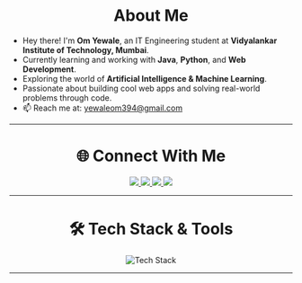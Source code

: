 
<!-- ABOUT ME -->
<h1 align="center"> About Me</h1>

<ul>
  <li>Hey there! I'm <strong>Om Yewale</strong>, an  IT Engineering student at <strong>Vidyalankar Institute of Technology, Mumbai</strong>.</li>
  <li>Currently learning and working with <strong>Java</strong>, <strong>Python</strong>, and <strong>Web Development</strong>.</li>
  <li>Exploring the world of <strong>Artificial Intelligence & Machine Learning</strong>.</li>
  <li>Passionate about building cool web apps and solving real-world problems through code.</li>
  <li>📫 Reach me at: <a href="mailto:yewaleom394@gmail.com">yewaleom394@gmail.com</a></li>
</ul>

---

<!-- CONNECT WITH ME -->
<h1 align="center">🌐 Connect With Me</h1>

<p align="center">
  <a href="https://www.linkedin.com/in/om-yewale-744905328/" target="_blank">
    <img src="https://img.shields.io/badge/LinkedIn-%230077B5.svg?style=for-the-badge&logo=linkedin&logoColor=white" />
  </a>
  <a href="https://www.hackerrank.com/yewaleom394" target="_blank">
    <img src="https://img.shields.io/badge/HackerRank-%232EC866.svg?style=for-the-badge&logo=hackerrank&logoColor=white" />
  </a>
  <a href="https://leetcode.com/u/omee_codes/" target="_blank">
    <img src="https://img.shields.io/badge/LeetCode-%23FFA116.svg?style=for-the-badge&logo=leetcode&logoColor=white" />
  </a>
  <a href="https://www.geeksforgeeks.org/user/yewalecx7w" target="_blank">
    <img src="https://img.shields.io/badge/GeeksforGeeks-%2300C853.svg?style=for-the-badge&logo=geeksforgeeks&logoColor=white" />
  </a>
</p>

---

<!-- TECH STACK -->
<h1 align="center">🛠 Tech Stack & Tools</h1>

<p align="center">
  <img src="https://skillicons.dev/icons?i=html,css,js,java,python,git,github,figma,firebase" alt="Tech Stack" />
</p>

---

